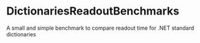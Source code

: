 # DictionariesReadoutBenchmarks
A small and simple benchmark to compare readout time for .NET standard dictionaries
